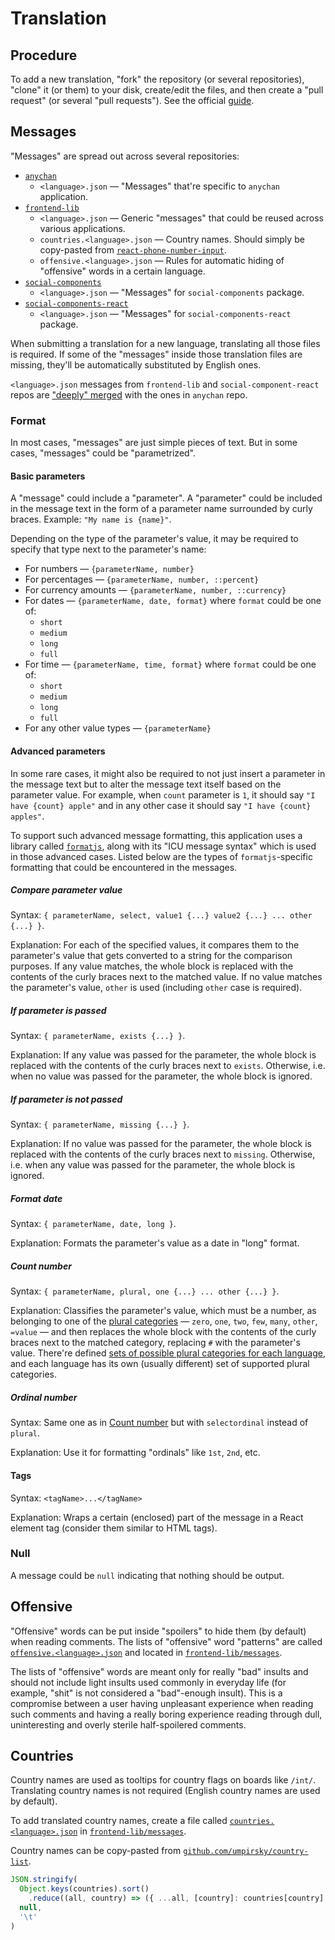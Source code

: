 # Translation

## Procedure

To add a new translation, "fork" the repository (or several repositories), "clone" it (or them) to your disk, create/edit the files, and then create a "pull request" (or several "pull requests"). See the official [guide](https://guides.github.com/activities/forking/).

## Messages

"Messages" are spread out across several repositories:
* [`anychan`](https://gitlab.com/catamphetamine/anychan/tree/main/src/messages)
  * `<language>.json` — "Messages" that're specific to `anychan` application.
* [`frontend-lib`](https://gitlab.com/catamphetamine/frontend-lib/tree/main/messages)
  * `<language>.json` — Generic "messages" that could be reused across various applications.
  * `countries.<language>.json` — Country names. Should simply be copy-pasted from [`react-phone-number-input`](https://github.com/catamphetamine/react-phone-number-input/tree/master/locale).
  * `offensive.<language>.json` — Rules for automatic hiding of "offensive" words in a certain language.
* [`social-components`](https://gitlab.com/catamphetamine/social-components/-/tree/master/messages)
  * `<language>.json` — "Messages" for `social-components` package.
* [`social-components-react`](https://gitlab.com/catamphetamine/social-components-react/-/tree/main/messages)
  * `<language>.json` — "Messages" for `social-components-react` package.

When submitting a translation for a new language, translating all those files is required. If some of the "messages" inside those translation files are missing, they'll be automatically substituted by English ones.

`<language>.json` messages from `frontend-lib` and `social-component-react` repos are ["deeply" merged](https://medium.com/@qjli/daily-coding-tips-14-how-to-do-deep-merge-in-javascript-30ab0845ad19) with the ones in `anychan` repo.

### Format

In most cases, "messages" are just simple pieces of text. But in some cases, "messages" could be "parametrized".

#### Basic parameters

A "message" could include a "parameter". A "parameter" could be included in the message text in the form of a parameter name surrounded by curly braces. Example: `"My name is {name}"`.

Depending on the type of the parameter's value, it may be required to specify that type next to the parameter's name:

* For numbers — `{parameterName, number}`
* For percentages — `{parameterName, number, ::percent}`
* For currency amounts — `{parameterName, number, ::currency}`
* For dates — `{parameterName, date, format}` where `format` could be one of:
  * `short`
  * `medium`
  * `long`
  * `full`
* For time — `{parameterName, time, format}` where `format` could be one of:
  * `short`
  * `medium`
  * `long`
  * `full`
* For any other value types — `{parameterName}`

#### Advanced parameters

In some rare cases, it might also be required to not just insert a parameter in the message text but to alter the message text itself based on the parameter value. For example, when `count` parameter is `1`, it should say `"I have {count} apple"` and in any other case it should say `"I have {count} apples"`.

To support such advanced message formatting, this application uses a library called [`formatjs`](https://formatjs.io/docs/core-concepts/icu-syntax), along with its "ICU message syntax" which is used in those advanced cases. Listed below are the types of `formatjs`-specific formatting that could be encountered in the messages.

##### Compare parameter value

Syntax: `{ parameterName, select, value1 {...} value2 {...} ... other {...} }`.

Explanation: For each of the specified values, it compares them to the parameter's value that gets converted to a string for the comparison purposes. If any value matches, the whole block is replaced with the contents of the curly braces next to the matched value. If no value matches the parameter's value, `other` is used (including `other` case is required).

##### If parameter is passed

Syntax: `{ parameterName, exists {...} }`.

Explanation: If any value was passed for the parameter, the whole block is replaced with the contents of the curly braces next to `exists`. Otherwise, i.e. when no value was passed for the parameter, the whole block is ignored.

##### If parameter is not passed

Syntax: `{ parameterName, missing {...} }`.

Explanation: If no value was passed for the parameter, the whole block is replaced with the contents of the curly braces next to `missing`. Otherwise, i.e. when any value was passed for the parameter, the whole block is ignored.

##### Format date

Syntax: `{ parameterName, date, long }`.

Explanation: Formats the parameter's value as a date in "long" format.

##### Count number

Syntax: `{ parameterName, plural, one {...} ... other {...} }`.

Explanation: Classifies the parameter's value, which must be a number, as belonging to one of the [plural categories](https://cldr.unicode.org/index/cldr-spec/plural-rules) — `zero`, `one`, `two`, `few`, `many`, `other`, `=value` — and then replaces the whole block with the contents of the curly braces next to the matched category, replacing `#` with the parameter's value. There're defined [sets of possible plural categories for each language](https://www.unicode.org/cldr/charts/44/supplemental/language_plural_rules.html), and each language has its own (usually different) set of supported plural categories.

##### Ordinal number

Syntax: Same one as in [Count number](#count-number) but with `selectordinal` instead of `plural`.

Explanation: Use it for formatting "ordinals" like `1st`, `2nd`, etc.

#### Tags

Syntax: `<tagName>...</tagName>`

Explanation: Wraps a certain (enclosed) part of the message in a React element tag (consider them similar to HTML tags).

### Null

A message could be `null` indicating that nothing should be output.

## Offensive

"Offensive" words can be put inside "spoilers" to hide them (by default) when reading comments. The lists of "offensive" word "patterns" are called [`offensive.<language>.json`](https://gitlab.com/catamphetamine/frontend-lib/blob/master/messages/offensive.en.json) and located in [`frontend-lib/messages`](https://gitlab.com/catamphetamine/frontend-lib/blob/master/messages/).

The lists of "offensive" words are meant only for really "bad" insults and should not include light insults used commonly in everyday life (for example, "shit" is not considered a "bad"-enough insult). This is a compromise between a user having unpleasant experience when reading such comments and having a really boring experience reading through dull, uninteresting and overly sterile half-spoilered comments.

## Countries

Country names are used as tooltips for country flags on boards like `/int/`. Translating country names is not required (English country names are used by default).

To add translated country names, create a file called [`countries.<language>.json`](https://gitlab.com/catamphetamine/frontend-lib/blob/master/messages/countries.en.json) in [`frontend-lib/messages`](https://gitlab.com/catamphetamine/frontend-lib/blob/master/messages/).

Country names can be copy-pasted from [`github.com/umpirsky/country-list`](https://github.com/umpirsky/country-list/blob/master/data/).

```js
JSON.stringify(
  Object.keys(countries).sort()
    .reduce((all, country) => ({ ...all, [country]: countries[country] }), {}),
  null,
  '\t'
)
```